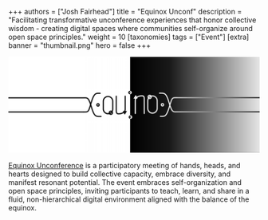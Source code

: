 +++
authors = ["Josh Fairhead"]
title = "Equinox Unconf"
description = "Facilitating transformative unconference experiences that honor collective wisdom - creating digital spaces where communities self-organize around open space principles."
weight = 10
[taxonomies]
tags = ["Event"]
[extra]
banner = "thumbnail.png"
hero = false
+++

![Equinox Unconference](thumbnail.png#no-hover)

[Equinox Unconference](https://unconference.hackalong.io/) is a participatory meeting of hands, heads, and hearts designed to build collective capacity, embrace diversity, and manifest resonant potential. The event embraces self-organization and open space principles, inviting participants to teach, learn, and share in a fluid, non-hierarchical digital environment aligned with the balance of the equinox.